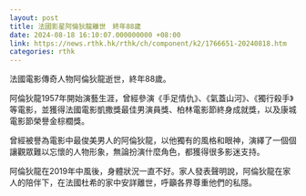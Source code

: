 ```yaml
---
layout: post
title: 法國影星阿倫狄龍離世　終年88歲
date: 2024-08-18 16:10:07.000000000 +08:00
link: https://news.rthk.hk/rthk/ch/component/k2/1766651-20240818.htm
categories: rthk
---
```


法國電影傳奇人物阿倫狄龍逝世，終年88歲。

阿倫狄龍1957年開始演藝生涯，曾經參演《手足情仇》、《氣蓋山河》、《獨行殺手》等電影，並獲得法國電影凱撒獎最佳男演員獎、柏林電影節終身成就獎，以及康城電影節榮譽金棕櫚獎。

曾經被譽為電影中最俊美男人的阿倫狄龍，以他獨有的風格和眼神，演繹了一個個讓觀眾難以忘懷的人物形象，無論扮演什麼角色，都獲得很多影迷支持。

阿倫狄龍在2019年中風後，身體狀況一直不好。家人發表聲明說，阿倫狄龍在家人的陪伴下，在法國杜希的家中安詳離世，呼籲各界尊重他們的私隱。
